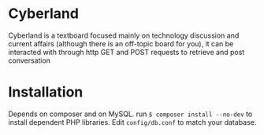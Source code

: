 # Cyberland
Cyberland is a textboard focused mainly on technology discussion and current affairs (although there is an off-topic board for you), it can be interacted with through http GET and POST requests to retrieve and post conversation
# Installation
Depends on composer and on MySQL. run `$ composer install --no-dev` to install dependent PHP libraries. Edit `config/db.conf` to match your database.
